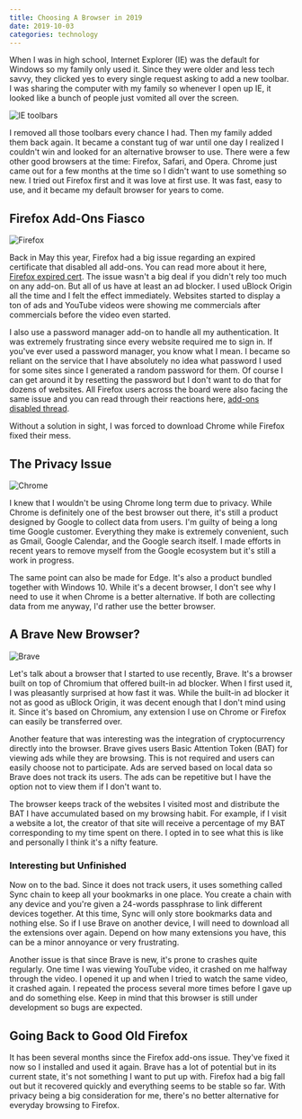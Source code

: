 ```yaml
---
title: Choosing A Browser in 2019
date: 2019-10-03
categories: technology
---
```


When I was in high school, Internet Explorer (IE) was the default for Windows so my family only used it. Since they were older and less tech savvy, they clicked yes to every single request asking to add a new toolbar. I was sharing the computer with my family so whenever I open up IE, it looked like a bunch of people just vomited all over the screen.

![IE toolbars](https://i.imgur.com/I6uLvSI.jpg)

<!--more -->

I removed all those toolbars every chance I had. Then my family added them back again. It became a constant tug of war until one day I realized I couldn't win and looked for an alternative browser to use. There were a few other good browsers at the time: Firefox, Safari, and Opera. Chrome just came out for a few months at the time so I didn't want to use something so new. I tried out Firefox first and it was love at first use. It was fast, easy to use, and it became my default browser for years to come.

## Firefox Add-Ons Fiasco

![Firefox](https://i.imgur.com/htLVqae.jpg)

Back in May this year, Firefox had a big issue regarding an expired certificate that disabled all add-ons. You can read more about it here, [Firefox expired cert](https://www.computerworld.com/article/3393446/mozilla-issues-fix-after-it-lets-cert-expire-and-firefox-add-ons-go-belly-up.html). The issue wasn't a big deal if you didn't rely too much on any add-on. But all of us have at least an ad blocker. I used uBlock Origin all the time and I felt the effect immediately. Websites started to display a ton of ads and YouTube videos were showing me commercials after commercials before the video even started.

I also use a password manager add-on to handle all my authentication. It was extremely frustrating since every website required me to sign in. If you've ever used a password manager, you know what I mean. I became so reliant on the service that I have absolutely no idea what password I used for some sites since I generated a random password for them. Of course I can get around it by resetting the password but I don't want to do that for dozens of websites. All Firefox users across the board were also facing the same issue and you can read through their reactions here, [add-ons disabled thread](https://discourse.mozilla.org/t/thread-add-ons-not-working-due-to-certificate-expiration/38968).

Without a solution in sight, I was forced to download Chrome while Firefox fixed their mess.

## The Privacy Issue

![Chrome](https://i.imgur.com/6us3yUK.jpg)

I knew that I wouldn't be using Chrome long term due to privacy. While Chrome is definitely one of the best browser out there, it's still a product designed by Google to collect data from users. I'm guilty of being a long time Google customer. Everything they make is extremely convenient, such as Gmail, Google Calendar, and the Google search itself. I made efforts in recent years to remove myself from the Google ecosystem but it's still a work in progress.

The same point can also be made for Edge. It's also a product bundled together with Windows 10. While it's a decent browser, I don't see why I need to use it when Chrome is a better alternative. If both are collecting data from me anyway, I'd rather use the better browser.

## A Brave New Browser?

![Brave](https://i.imgur.com/B9NYZJu.jpg)

Let's talk about a browser that I started to use recently, Brave. It's a browser built on top of Chromium that offered built-in ad blocker. When I first used it, I was pleasantly surprised at how fast it was. While the built-in ad blocker it not as good as uBlock Origin, it was decent enough that I don't mind using it. Since it's based on Chromium, any extension I use on Chrome or Firefox can easily be transferred over.

Another feature that was interesting was the integration of cryptocurrency directly into the browser. Brave gives users Basic Attention Token (BAT) for viewing ads while they are browsing. This is not required and users can easily choose not to participate. Ads are served based on local data so Brave does not track its users. The ads can be repetitive but I have the option not to view them if I don't want to.

The browser keeps track of the websites I visited most and distribute the BAT I have accumulated based on my browsing habit. For example, if I visit a website a lot, the creator of that site will receive a percentage of my BAT corresponding to my time spent on there. I opted in to see what this is like and personally I think it's a nifty feature.

### Interesting but Unfinished

Now on to the bad. Since it does not track users, it uses something called Sync chain to keep all your bookmarks in one place. You create a chain with any device and you're given a 24-words passphrase to link different devices together. At this time, Sync will only store bookmarks data and nothing else. So if I use Brave on another device, I will need to download all the extensions over again. Depend on how many extensions you have, this can be a minor annoyance or very frustrating.

Another issue is that since Brave is new, it's prone to crashes quite regularly. One time I was viewing YouTube video, it crashed on me halfway through the video. I opened it up and when I tried to watch the same video, it crashed again. I repeated the process several more times before I gave up and do something else. Keep in mind that this browser is still under development so bugs are expected.

## Going Back to Good Old Firefox

It has been several months since the Firefox add-ons issue. They've fixed it now so I installed and used it again. Brave has a lot of potential but in its current state, it's not something I want to put up with. Firefox had a big fall out but it recovered quickly and everything seems to be stable so far. With privacy being a big consideration for me, there's no better alternative for everyday browsing to Firefox.

